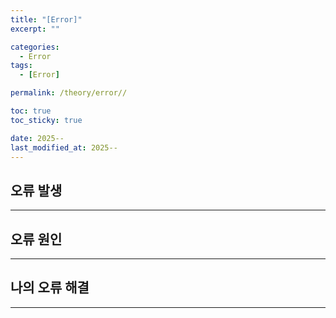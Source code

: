 ```yaml
---
title: "[Error]"
excerpt: ""

categories:
  - Error
tags:
  - [Error]

permalink: /theory/error//

toc: true
toc_sticky: true

date: 2025--
last_modified_at: 2025--
---
```


## 오류 발생

---

## 오류 원인

---

## 나의 오류 해결

--- 
